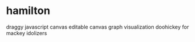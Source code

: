 hamilton
========

draggy javascript canvas editable canvas graph visualization doohickey for mackey idolizers
